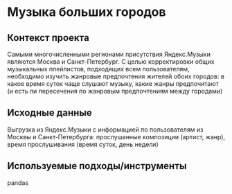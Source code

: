# Музыка больших городов

## Контекст проекта
Самыми многочисленными регионами присутствия Яндекс.Музыки являются Москва и Санкт-Петербург. С целью корректировки общих музыкальных плейлистов, подходящих всем пользователям, необходимо изучить жанровые предпочтения жителей обоих городов: в какое время суток чаще слушают музыку, какие жанры предпочитают (и есть ли пересечения по жанровым предпочтениям между городами)

## Исходные данные
Выгрузка из Яндекс.Музыки с информацией по пользователям из Москвы и Санкт-Петербурга: прослушанные композиции (артист, жанр), время прослушивания (время суток, день недели)

## Используемые подходы/инструменты
pandas
